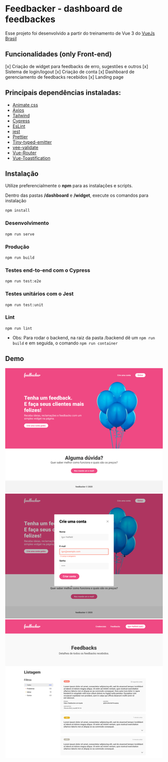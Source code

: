 # Feedbacker - dashboard de feedbackes

Esse projeto foi desenvolvido a partir do treinamento de Vue 3 do [VueJs Brasil](https://github.com/vuejs-br)

## Funcionalidades (only Front-end)

[x] Criação de widget para feedbacks de erro, sugestões e outros
[x] Sistema de login/logout
[x] Criação de conta
[x] Dashboard de gerenciamento de feedbacks recebidos
[x] Landing page

## Principais dependências instaladas:

- [Animate css](https://animate.style)
- [Axios](https://axios-http.com/ptbr/docs/intro)
- [Tailwind](https://jestjs.io/pt-BR/)
- [Cypress](https://www.cypress.io)
- [EsLint](https://eslint.org)
- [jest](https://jestjs.io/pt-BR/)
- [Prettier](https://prettier.io)
- [Tiny-typed-emitter](https://github.com/binier/tiny-typed-emitter)
- [vee-validate](https://vee-validate.logaretm.com/v4/)
- [Vue-Router](https://router.vuejs.org)
- [Vue-Toastification](https://github.com/Maronato/vue-toastification)

## Instalação
Utilize preferencialmente o **npm** para as instalações e scripts.

Dentro das pastas **/dashboard** e **/widget**, execute os comandos para instalação

```
npm install
```

### Desenvolvimento
```
npm run serve
```

### Produção
```
npm run build
```

### Testes end-to-end com o Cypress
```
npm run test:e2e
```

### Testes unitários com o Jest
```
npm run test:unit
```

### Lint
```
npm run lint
```

- Obs: Para rodar o backend, na raiz da pasta /backend dê um ```npm run build``` e em seguida, o comando ```npm run container```

## Demo

![](/dashboard/src/assets/images/Landing.png)
![](/dashboard/src/assets/images/Landing%20cria%C3%A7%C3%A3o%20de%20conta.png)
![](/dashboard/src/assets/images/Admin%20feedbacks.png)